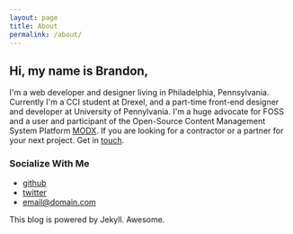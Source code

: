 ```yaml
---
layout: page
title: About
permalink: /about/
---
```


## Hi, my name is Brandon,

I'm a web developer and designer living in Philadelphia, Pennsylvania. Currently I'm a CCI student at Drexel, and a part-time front-end designer and developer at University of Pennylvania. I'm a huge advocate for FOSS and a user and participant of the Open-Source Content Management System Platform [MODX](http://www.modx.com). If you are looking for a contractor or a partner for your next project. Get in [touch](mailto:brandonhim@live.com).

### Socialize With Me
- [github](http://www.github.com/brh55)
- [twitter](http://www.twitter.com/himbrandon)
- [email@domain.com](mailto:brandonhim@live.com)

This blog is powered by Jekyll. Awesome.